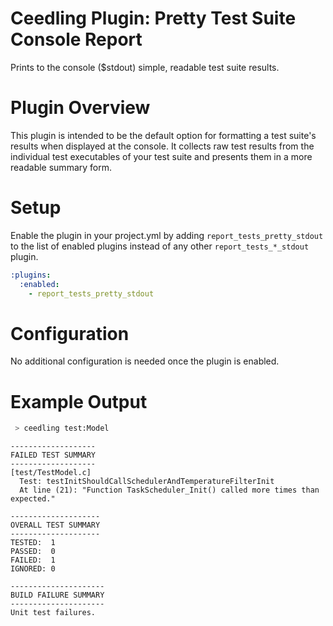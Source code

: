 # Ceedling Plugin: Pretty Test Suite Console Report

Prints to the console ($stdout) simple, readable test suite results.

# Plugin Overview

This plugin is intended to be the default option for formatting a test suite's
results when displayed at the console. It collects raw test results from the 
individual test executables of your test suite and presents them in a more 
readable summary form.

# Setup

Enable the plugin in your project.yml by adding `report_tests_pretty_stdout` to 
the list of enabled plugins instead of any other `report_tests_*_stdout` 
plugin.

``` YAML
:plugins:
  :enabled:
    - report_tests_pretty_stdout
```

# Configuration

No additional configuration is needed once the plugin is enabled.

# Example Output

```sh
 > ceedling test:Model
```

```
-------------------
FAILED TEST SUMMARY
-------------------
[test/TestModel.c]
  Test: testInitShouldCallSchedulerAndTemperatureFilterInit
  At line (21): "Function TaskScheduler_Init() called more times than expected."

--------------------
OVERALL TEST SUMMARY
--------------------
TESTED:  1
PASSED:  0
FAILED:  1
IGNORED: 0

---------------------
BUILD FAILURE SUMMARY
---------------------
Unit test failures.
```
